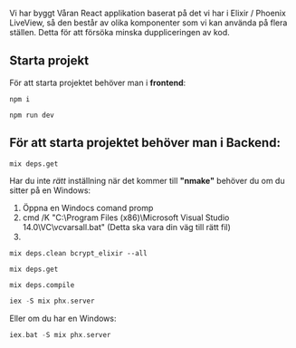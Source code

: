 Vi har byggt Våran React applikation baserat på det vi har i Elixir / Phoenix LiveView, så den består av olika komponenter som vi kan använda på flera ställen. Detta för att försöka minska duppliceringen av kod. 


## Starta projekt

För att starta projektet behöver man i **frontend**:

```
npm i
```

```
npm run dev
```

## För att starta projektet behöver man i **Backend**:

```
mix deps.get
```

Har du inte *rätt* inställning när det kommer till **"nmake"** behöver du om du sitter på en Windows:

1. Öppna en Windocs comand promp
2.  cmd /K "C:\Program Files (x86)\Microsoft Visual Studio 14.0\VC\vcvarsall.bat"  (Detta ska vara din väg till rätt fil)
3. 
```
mix deps.clean bcrypt_elixir --all 

mix deps.get 

mix deps.compile 
```

```elixir
iex -S mix phx.server
```
Eller om du har en Windows:
```elixir
iex.bat -S mix phx.server
```